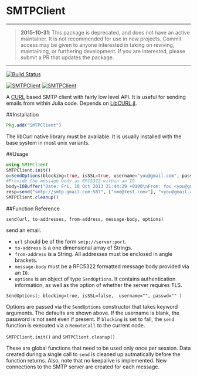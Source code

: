 # SMTPClient

---

> **2015-10-31**:
> This package is deprecated, and does not have an active maintainer.
> It is not recommended for use in new projects.
> Commit access may be given to anyone interested in taking on reviving,
> maintaining, or furthering development.
> If you are interested, please submit a PR that updates the package.

---

[![Build Status](https://travis-ci.org/JuliaDeprecated/SMTPClient.jl.svg?branch=master)](https://travis-ci.org/JuliaWeb/SMTPClient.jl)

[![SMTPClient](http://pkg.julialang.org/badges/SMTPClient_0.3.svg)](http://pkg.julialang.org/?pkg=SMTPClient&ver=0.3)
[![SMTPClient](http://pkg.julialang.org/badges/SMTPClient_0.4.svg)](http://pkg.julialang.org/?pkg=SMTPClient&ver=0.4)

A [CURL](curl.haxx.s) based SMTP client with fairly low level API. It is useful for sending emails from within Julia code. Depends on [LibCURL.jl](https://github.com/amitmurthy/LibCURL.jl/). 

##Installation

```julia
Pkg.add("SMTPClient")
```
The libCurl native library must be available. It is usually installed with the base system in most unix variants.

##Usage
```julia
using SMTPClient
SMTPClient.init()
o=SendOptions(blocking=true, isSSL=true, username="you@gmail.com", passwd="yourgmailpassword")
#Provide the message body as RFC5322 within an IO 
body=IOBuffer("Date: Fri, 18 Oct 2013 21:44:29 +0100\nFrom: You <you@gmail.com>\nTo: me@test.com\nSubject: Julia Test\n\nTest Message")
resp=send("smtp://smtp.gmail.com:587", ["<me@test.com>"], "<you@gmail.com>", body, o)
SMTPClient.cleanup()
```

##Function Reference

`send(url, to-addresses, from-address, message-body, options)`
    
send an email. 
   * `url` should be of the form `smtp://server:port`. 
   * `to-address` is a one dimensional array of Strings. 
   * `from-address` is a String. All addresses must be enclosed in angle brackets.
   * `message-body` must be a RFC5322 formatted message body provided via an `IO`. 
   * `options` is an object of type `SendOptions`. It contains authentication information, as well as the option of whether the server requires TLS. 



`SendOptions(; blocking=true, isSSL=false,  username="", passwd="" )`

Options are passed via the `SendOptions` constructor that takes keyword arguments. The defaults are shown above. 
If the username is blank, the password is not sent even if present. If `blocking` is set to fall, the `send` function
is executed via a `RemoteCall` to the current node. 

`SMTPClient.init()` and `SMTPClient.cleanup()`

These are global functions that need to be used only once per session. Data created during a single call to `send`
is cleaned up autmatically before the function returns. Also, note that no keepalive is implemented. New connections
to the SMTP server are created for each message. 


<!---
[![Build Status](https://travis-ci.org/aviks/SMTPClient.jl.png)](https://travis-ci.org/aviks/SMTPClient.jl)
-->
